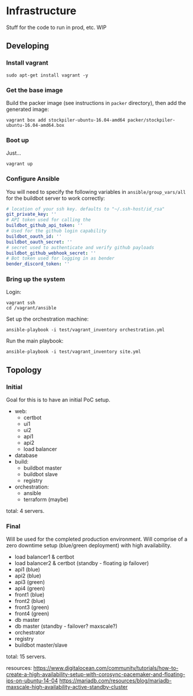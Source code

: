 # Infrastructure
Stuff for the code to run in prod, etc. WIP

## Developing

### Install vagrant
```
sudo apt-get install vagrant -y
```

### Get the base image
Build the packer image (see instructions in `packer` directory), then add the
generated image:
```
vagrant box add stockpiler-ubuntu-16.04-amd64 packer/stockpiler-ubuntu-16.04-amd64.box
```

### Boot up
Just...
```
vagrant up
```

### Configure Ansible
You will need to specify the following variables in `ansible/group_vars/all`
for the buildbot server to work correctly:
```yaml
# location of your ssh key. defaults to "~/.ssh-host/id_rsa"
git_private_key: ''
# API token used for calling the 
buildbot_github_api_token: ''
# Used for the github login capability
buildbot_oauth_id: ''
buildbot_oauth_secret: ''
# secret used to authenticate and verify github payloads
buildbot_github_webhook_secret: ''
# Bot token used for logging in as bender
bender_discord_token: ''
```

### Bring up the system
Login:
```
vagrant ssh
cd /vagrant/ansible
```

Set up the orchestration machine:
```
ansible-playbook -i test/vagrant_inventory orchestration.yml
```

Run the main playbook:
```
ansible-playbook -i test/vagrant_inventory site.yml
```

## Topology

### Initial
Goal for this is to have an initial PoC setup.

- web:
	- certbot
	- ui1
	- ui2
	- api1
	- api2
	- load balancer
- database
- build:
	- buildbot master
	- buildbot slave
	- registry
- orchestration:
	- ansible
	- terraform (maybe)

total: 4 servers.

### Final
Will be used for the completed production environment. Will comprise of a zero
downtime setup (blue/green deployment) with high availability.

- load balancer1 & certbot
- load balancer2 & certbot (standby - floating ip failover)
- api1 (blue)
- api2 (blue)
- api3 (green)
- api4 (green)
- front1 (blue)
- front2 (blue)
- front3 (green)
- front4 (green)
- db master
- db master (standby - failover? maxscale?)
- orchestrator
- registry
- buildbot master/slave
 
total: 15 servers.

resources:
https://www.digitalocean.com/community/tutorials/how-to-create-a-high-availability-setup-with-corosync-pacemaker-and-floating-ips-on-ubuntu-14-04
https://mariadb.com/resources/blog/mariadb-maxscale-high-availability-active-standby-cluster
